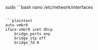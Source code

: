 sudo ```bash
nano /etc/network/interfaces
```

```plaintext
auto vmbr0
iface vmbr0 inet dhcp
    bridge_ports enp
    bridge_stp off
    bridge_fd 0
```